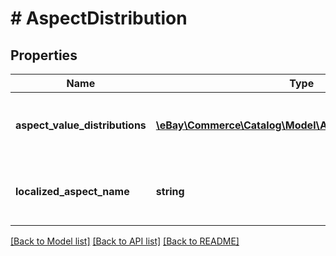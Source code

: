 # # AspectDistribution

## Properties

Name | Type | Description | Notes
------------ | ------------- | ------------- | -------------
**aspect_value_distributions** | [**\eBay\Commerce\Catalog\Model\AspectValueDistribution[]**](AspectValueDistribution.md) | Contains information about one or more values of the category aspect identified by localizedAspectName. | [optional]
**localized_aspect_name** | **string** | The localized name of an aspect that is associated with the category identified by dominantCategoryId. | [optional]

[[Back to Model list]](../../README.md#models) [[Back to API list]](../../README.md#endpoints) [[Back to README]](../../README.md)
